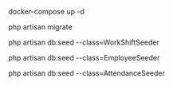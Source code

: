 docker-compose up -d


php artisan migrate

php artisan db:seed --class=WorkShiftSeeder

php artisan db:seed --class=EmployeeSeeder

php artisan db:seed --class=AttendanceSeeder
